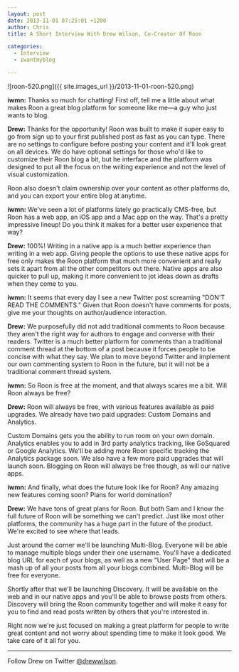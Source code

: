 ```yaml
---
layout: post
date: 2013-11-01 07:25:01 +1200
author: Chris
title: A Short Interview With Drew Wilson, Co-Creator Of Roon

categories:
  - Interview
  - iwantmyblog

---
```


![roon-520.png]({{ site.images_url }}/2013-11-01-roon-520.png)

<!-- excerpt -->

**iwmn:** Thanks so much for chatting! First off, tell me a little about what makes Roon a great blog platform for someone like me—a guy who just wants to blog.

**Drew:** Thanks for the opportunity! Roon was built to make it super easy to go from sign up to your first published post as fast as you can type. There are no settings to configure before posting your content and it'll look great on all devices. We do have optional settings for those who'd like to customize their Roon blog a bit, but he interface and the platform was designed to put all the focus on the writing experience and not the level of visual customization. 

Roon also doesn't claim ownership over your content as other platforms do, and you can export your entire blog at anytime.

<!-- /excerpt -->

**iwmn:** We've seen a lot of platforms lately go practically CMS-free, but Roon has a web app, an iOS app and a Mac app on the way. That's a pretty impressive lineup! Do you think it makes for a better user experience that way?

**Drew:** 100%! Writing in a native app is a much better experience than writing in a web app. Giving people the options to use these native apps for free only makes the Roon platform that much more convenient and really sets it apart from all the other competitors out there. Native apps are also quicker to pull up, making it more convenient to jot ideas down as drafts when they come to you. 

**iwmn:** It seems that every day I see a new Twitter post screaming "DON'T READ THE COMMENTS." Given that Roon doesn't have comments for posts, give me your thoughts on author/audience interaction.

**Drew:** We purposefully did not add traditional comments to Roon because they aren't the right way for authors to engage and converse with their readers. Twitter is a much better platform for comments than a traditional comment thread at the bottom of a post because it forces people to be concise with what they say. We plan to move beyond Twitter and implement our own commenting system to Roon in the future, but it will not be a traditional comment thread system.

**iwmn:** So Roon is free at the moment, and that always scares me a bit. Will Roon always be free?

**Drew:** Roon will always be free, with various features available as paid upgrades. We already have two paid upgrades: Custom Domains and Analytics.

Custom Domains gets you the ability to run room on your own domain. Analytics enables you to add in 3rd party analytics tracking, like GoSquared or Google Analytics. We'll be adding more Roon specific tracking the Analytics package soon. We also have a few more paid upgrades that will launch soon. Blogging on Roon will always be free though, as will our native apps.

**iwmn:** And finally, what does the future look like for Roon? Any amazing new features coming soon? Plans for world domination?

**Drew:** We have tons of great plans for Roon. But both Sam and I know the full future of Roon will be something we can't predict. Just like most other platforms, the community has a huge part in the future of the product. We're excited to see where that leads. 

Just around the corner we'll be launching Multi-Blog. Everyone will be able to manage multiple blogs under their one username. You'll have a dedicated blog URL for each of your blogs, as well as a new "User Page" that will be a mash up of all your posts from all your blogs combined. Multi-Blog will be free for everyone. 

Shortly after that we'll be launching Discovery. It will be available on the web and in our native apps and you'll be able to browse posts from others. Discovery will bring the Roon community together and will make it easy for you to find and read posts written by others that you're interested in.

Right now we're just focused on making a great platform for people to write great content and not worry about spending time to make it look good. We take care of it all for you. 

***

Follow Drew on Twitter [@drewwilson](https://twitter.com/drewwilson).
